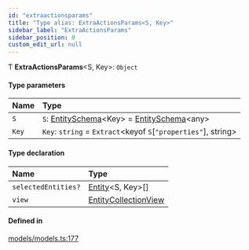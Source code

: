 ```yaml
---
id: "extraactionsparams"
title: "Type alias: ExtraActionsParams<S, Key>"
sidebar_label: "ExtraActionsParams"
sidebar_position: 0
custom_edit_url: null
---
```


Ƭ **ExtraActionsParams**<S, Key\>: `Object`

#### Type parameters

| Name | Type |
| :------ | :------ |
| `S` | `S`: [EntitySchema](../interfaces/entityschema.md)<Key\> = [EntitySchema](../interfaces/entityschema.md)<any\> |
| `Key` | `Key`: `string` = `Extract`<keyof `S`[``"properties"``], string\> |

#### Type declaration

| Name | Type |
| :------ | :------ |
| `selectedEntities?` | [Entity](../interfaces/entity.md)<S, Key\>[] |
| `view` | [EntityCollectionView](../interfaces/entitycollectionview.md) |

#### Defined in

[models/models.ts:177](https://github.com/Camberi/firecms/blob/42dd384/src/models/models.ts#L177)
